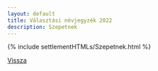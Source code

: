 ```yaml
---
layout: default
title: Választási névjegyzék 2022
description: Szepetnek
---
```


{% include settlementHTMLs/Szepetnek.html %}

[Vissza](./)